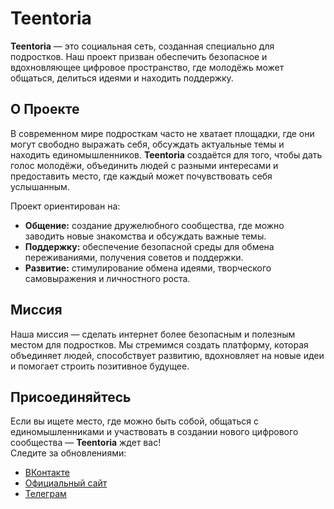 # Teentoria

**Teentoria** — это социальная сеть, созданная специально для подростков. Наш проект призван обеспечить безопасное и вдохновляющее цифровое пространство, где молодёжь может общаться, делиться идеями и находить поддержку.

## О Проекте

В современном мире подросткам часто не хватает площадки, где они могут свободно выражать себя, обсуждать актуальные темы и находить единомышленников. **Teentoria** создаётся для того, чтобы дать голос молодёжи, объединить людей с разными интересами и предоставить место, где каждый может почувствовать себя услышанным.

Проект ориентирован на:
- **Общение:** создание дружелюбного сообщества, где можно заводить новые знакомства и обсуждать важные темы.
- **Поддержку:** обеспечение безопасной среды для обмена переживаниями, получения советов и поддержки.
- **Развитие:** стимулирование обмена идеями, творческого самовыражения и личностного роста.

## Миссия

Наша миссия — сделать интернет более безопасным и полезным местом для подростков. Мы стремимся создать платформу, которая объединяет людей, способствует развитию, вдохновляет на новые идеи и помогает строить позитивное будущее.

## Присоединяйтесь

Если вы ищете место, где можно быть собой, общаться с единомышленниками и участвовать в создании нового цифрового сообщества — **Teentoria** ждет вас!  
Следите за обновлениями:
- [ВКонтакте](https://vk.com/teentoria)
- [Официальный сайт](https://teentoria.ru/)
- [Телеграм](https://t.me/teentoria)
